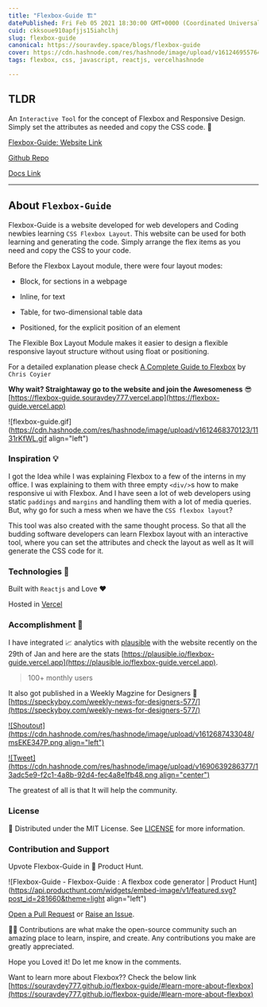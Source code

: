 ```yaml
---
title: "Flexbox-Guide 🏗️"
datePublished: Fri Feb 05 2021 18:30:00 GMT+0000 (Coordinated Universal Time)
cuid: ckksoue910apfjjs15iahclhj
slug: flexbox-guide
canonical: https://souravdey.space/blogs/flexbox-guide
cover: https://cdn.hashnode.com/res/hashnode/image/upload/v1612469557641/2Mp66IC1Y.png
tags: flexbox, css, javascript, reactjs, vercelhashnode

---
```


## TLDR

An `Interactive Tool` for the concept of Flexbox and Responsive Design. Simply set the attributes as needed and copy the CSS code. 🎉

[Flexbox-Guide: Website Link](http://flexbox-guide.vercel.app/)

[Github Repo](https://github.com/Souravdey777/flexbox-guide)

[Docs Link](https://souravdey777.github.io/flexbox-guide/)

---

## About `Flexbox-Guide`

Flexbox-Guide is a website developed for web developers and Coding newbies learning `CSS Flexbox Layout`. This website can be used for both learning and generating the code. Simply arrange the flex items as you need and copy the CSS to your code.

Before the Flexbox Layout module, there were four layout modes:

* Block, for sections in a webpage
    
* Inline, for text
    
* Table, for two-dimensional table data
    
* Positioned, for the explicit position of an element
    

The Flexible Box Layout Module makes it easier to design a flexible responsive layout structure without using float or positioning.

For a detailed explanation please check [A Complete Guide to Flexbox](https://css-tricks.com/snippets/css/a-guide-to-flexbox/) by `Chris Coyier`

**Why wait? Straightaway go to the website and join the Awesomeness** 😎 [https://flexbox-guide.souravdey777.vercel.app](https://flexbox-guide.vercel.app)

![flexbox-guide.gif](https://cdn.hashnode.com/res/hashnode/image/upload/v1612468370123/1131rKfWL.gif align="left")

### Inspiration 💡

I got the Idea while I was explaining Flexbox to a few of the interns in my office. I was explaining to them with three empty `<div/>`s how to make responsive ui with Flexbox. And I have seen a lot of web developers using static `paddings` and `margins` and handling them with a lot of media queries. But, why go for such a mess when we have the `CSS flexbox layout`?

This tool was also created with the same thought process. So that all the budding software developers can learn Flexbox layout with an interactive tool, where you can set the attributes and check the layout as well as It will generate the CSS code for it.

### Technologies 🔨

Built with `Reactjs` and Love ❤️

Hosted in [Vercel](https://vercel.com/)

### Accomplishment 🚀

I have integrated 📈 analytics with [plausible](https://plausible.io/) with the website recently on the 29th of Jan and here are the stats [https://plausible.io/flexbox-guide.vercel.app](https://plausible.io/flexbox-guide.vercel.app).

> 100+ monthly users

It also got published in a Weekly Magzine for Designers 🎉 [https://speckyboy.com/weekly-news-for-designers-577/](https://speckyboy.com/weekly-news-for-designers-577/)

[![Shoutout](https://cdn.hashnode.com/res/hashnode/image/upload/v1612687433048/msEKE347P.png align="left")](https://speckyboy.com/weekly-news-for-designers-577/)

[![Tweet](https://cdn.hashnode.com/res/hashnode/image/upload/v1690639286377/13adc5e9-f2c1-4a8b-92d4-fec4a8e1fb48.png align="center")](https://twitter.com/nghuuphuoc/status/1356407079762853888?s=20)

The greatest of all is that It will help the community.

### License

📝 Distributed under the MIT License. See [LICENSE](https://github.com/Souravdey777/flexbox-guide/blob/main/LICENSE) for more information.

### Contribution and Support

Upvote Flexbox-Guide in 🚀 Product Hunt.

![Flexbox-Guide - Flexbox-Guide : A flexbox code generator | Product Hunt](https://api.producthunt.com/widgets/embed-image/v1/featured.svg?post_id=281660&theme=light align="left")

[Open a Pull Request](https://github.com/Souravdey777/flexbox-guide/pulls) or [Raise an Issue](https://github.com/Souravdey777/flexbox-guide/issues).

👨‍🚀 Contributions are what make the open-source community such an amazing place to learn, inspire, and create. Any contributions you make are greatly appreciated.

Hope you Loved it! Do let me know in the comments.

Want to learn more about Flexbox?? Check the below link [https://souravdey777.github.io/flexbox-guide/#learn-more-about-flexbox](https://souravdey777.github.io/flexbox-guide/#learn-more-about-flexbox)